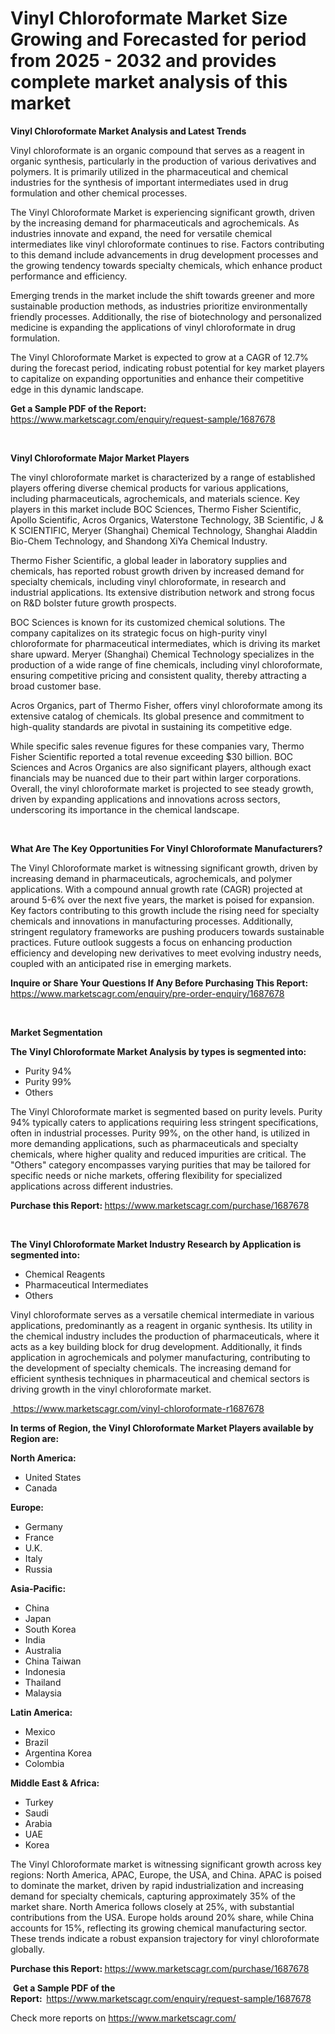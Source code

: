 <p><h1>Vinyl Chloroformate Market Size Growing and Forecasted for period from 2025 - 2032 and provides complete market analysis of this market</h1></p><p><strong>Vinyl Chloroformate Market Analysis and Latest Trends</strong></p>
<p><p>Vinyl chloroformate is an organic compound that serves as a reagent in organic synthesis, particularly in the production of various derivatives and polymers. It is primarily utilized in the pharmaceutical and chemical industries for the synthesis of important intermediates used in drug formulation and other chemical processes.</p><p>The Vinyl Chloroformate Market is experiencing significant growth, driven by the increasing demand for pharmaceuticals and agrochemicals. As industries innovate and expand, the need for versatile chemical intermediates like vinyl chloroformate continues to rise. Factors contributing to this demand include advancements in drug development processes and the growing tendency towards specialty chemicals, which enhance product performance and efficiency.</p><p>Emerging trends in the market include the shift towards greener and more sustainable production methods, as industries prioritize environmentally friendly processes. Additionally, the rise of biotechnology and personalized medicine is expanding the applications of vinyl chloroformate in drug formulation. </p><p>The Vinyl Chloroformate Market is expected to grow at a CAGR of 12.7% during the forecast period, indicating robust potential for key market players to capitalize on expanding opportunities and enhance their competitive edge in this dynamic landscape.</p></p>
<p><strong>Get a Sample PDF of the Report:&nbsp;</strong> <a href="https://www.marketscagr.com/enquiry/request-sample/1687678?utm_campaign=3442&utm_medium=2&utm_source=Github&utm_content=ia&utm_term=02042025&utm_id=vinyl-chloroformate">https://www.marketscagr.com/enquiry/request-sample/1687678</a></p>
<p>&nbsp;</p>
<p><strong>Vinyl Chloroformate Major Market Players</strong></p>
<p><p>The vinyl chloroformate market is characterized by a range of established players offering diverse chemical products for various applications, including pharmaceuticals, agrochemicals, and materials science. Key players in this market include BOC Sciences, Thermo Fisher Scientific, Apollo Scientific, Acros Organics, Waterstone Technology, 3B Scientific, J & K SCIENTIFIC, Meryer (Shanghai) Chemical Technology, Shanghai Aladdin Bio-Chem Technology, and Shandong XiYa Chemical Industry.</p><p>Thermo Fisher Scientific, a global leader in laboratory supplies and chemicals, has reported robust growth driven by increased demand for specialty chemicals, including vinyl chloroformate, in research and industrial applications. Its extensive distribution network and strong focus on R&D bolster future growth prospects.</p><p>BOC Sciences is known for its customized chemical solutions. The company capitalizes on its strategic focus on high-purity vinyl chloroformate for pharmaceutical intermediates, which is driving its market share upward. Meryer (Shanghai) Chemical Technology specializes in the production of a wide range of fine chemicals, including vinyl chloroformate, ensuring competitive pricing and consistent quality, thereby attracting a broad customer base.</p><p>Acros Organics, part of Thermo Fisher, offers vinyl chloroformate among its extensive catalog of chemicals. Its global presence and commitment to high-quality standards are pivotal in sustaining its competitive edge.</p><p>While specific sales revenue figures for these companies vary, Thermo Fisher Scientific reported a total revenue exceeding $30 billion. BOC Sciences and Acros Organics are also significant players, although exact financials may be nuanced due to their part within larger corporations. Overall, the vinyl chloroformate market is projected to see steady growth, driven by expanding applications and innovations across sectors, underscoring its importance in the chemical landscape.</p></p>
<p>&nbsp;</p>
<p><strong>What Are The Key Opportunities For Vinyl Chloroformate Manufacturers?</strong></p>
<p><p>The Vinyl Chloroformate market is witnessing significant growth, driven by increasing demand in pharmaceuticals, agrochemicals, and polymer applications. With a compound annual growth rate (CAGR) projected at around 5-6% over the next five years, the market is poised for expansion. Key factors contributing to this growth include the rising need for specialty chemicals and innovations in manufacturing processes. Additionally, stringent regulatory frameworks are pushing producers towards sustainable practices. Future outlook suggests a focus on enhancing production efficiency and developing new derivatives to meet evolving industry needs, coupled with an anticipated rise in emerging markets.</p></p>
<p><strong>Inquire or Share Your Questions If Any Before Purchasing This Report:</strong> <a href="https://www.marketscagr.com/enquiry/pre-order-enquiry/1687678?utm_campaign=3442&utm_medium=2&utm_source=Github&utm_content=ia&utm_term=02042025&utm_id=vinyl-chloroformate">https://www.marketscagr.com/enquiry/pre-order-enquiry/1687678</a></p>
<p>&nbsp;</p>
<p><strong>Market Segmentation</strong></p>
<p><strong>The Vinyl Chloroformate Market Analysis by types is segmented into:</strong></p>
<p><ul><li>Purity 94%</li><li>Purity 99%</li><li>Others</li></ul></p>
<p><p>The Vinyl Chloroformate market is segmented based on purity levels. Purity 94% typically caters to applications requiring less stringent specifications, often in industrial processes. Purity 99%, on the other hand, is utilized in more demanding applications, such as pharmaceuticals and specialty chemicals, where higher quality and reduced impurities are critical. The "Others" category encompasses varying purities that may be tailored for specific needs or niche markets, offering flexibility for specialized applications across different industries.</p></p>
<p><strong>Purchase this Report:&nbsp;</strong><a href="https://www.marketscagr.com/purchase/1687678?utm_campaign=3442&utm_medium=2&utm_source=Github&utm_content=ia&utm_term=02042025&utm_id=vinyl-chloroformate">https://www.marketscagr.com/purchase/1687678</a></p>
<p>&nbsp;</p>
<p><strong>The Vinyl Chloroformate Market Industry Research by Application is segmented into:</strong></p>
<p><ul><li>Chemical Reagents</li><li>Pharmaceutical Intermediates</li><li>Others</li></ul></p>
<p><p>Vinyl chloroformate serves as a versatile chemical intermediate in various applications, predominantly as a reagent in organic synthesis. Its utility in the chemical industry includes the production of pharmaceuticals, where it acts as a key building block for drug development. Additionally, it finds application in agrochemicals and polymer manufacturing, contributing to the development of specialty chemicals. The increasing demand for efficient synthesis techniques in pharmaceutical and chemical sectors is driving growth in the vinyl chloroformate market.</p></p>
<p><a href="https://www.marketscagr.com/vinyl-chloroformate-r1687678?utm_campaign=3442&utm_medium=2&utm_source=Github&utm_content=ia&utm_term=02042025&utm_id=vinyl-chloroformate">&nbsp;https://www.marketscagr.com/vinyl-chloroformate-r1687678</a></p>
<p><strong>In terms of Region, the Vinyl Chloroformate Market Players available by Region are:</strong></p>
<p>
    <p> <strong> North America: </strong>
        <ul>
            <li>United States</li>
            <li>Canada</li>
        </ul>
        </p> 
    <p> <strong> Europe: </strong>
        <ul>
            <li>Germany</li>
            <li>France</li>
            <li>U.K.</li>
            <li>Italy</li>
            <li>Russia</li>
        </ul>
        </p> 
    <p> <strong> Asia-Pacific: </strong>
        <ul>
            <li>China</li>
            <li>Japan</li>
            <li>South Korea</li>
            <li>India</li>
            <li>Australia</li>
            <li>China Taiwan</li>
            <li>Indonesia</li>
            <li>Thailand</li>
            <li>Malaysia</li>
        </ul>
        </p> 
    <p> <strong> Latin America: </strong>
        <ul>
            <li>Mexico</li>
            <li>Brazil</li>
            <li>Argentina Korea</li>
            <li>Colombia</li>
        </ul>
        </p> 
    <p> <strong> Middle East & Africa: </strong>
        <ul>
            <li>Turkey</li>
            <li>Saudi</li>
            <li>Arabia</li>
            <li>UAE</li>
            <li>Korea</li>
        </ul>
    </p>
    </p>
<p><p>The Vinyl Chloroformate market is witnessing significant growth across key regions: North America, APAC, Europe, the USA, and China. APAC is poised to dominate the market, driven by rapid industrialization and increasing demand for specialty chemicals, capturing approximately 35% of the market share. North America follows closely at 25%, with substantial contributions from the USA. Europe holds around 20% share, while China accounts for 15%, reflecting its growing chemical manufacturing sector. These trends indicate a robust expansion trajectory for vinyl chloroformate globally.</p></p>
<p><strong>Purchase this Report: </strong><a href="https://www.marketscagr.com/purchase/1687678?utm_campaign=3442&utm_medium=2&utm_source=Github&utm_content=ia&utm_term=02042025&utm_id=vinyl-chloroformate">https://www.marketscagr.com/purchase/1687678</a></p>
<p>&nbsp;<strong>Get a Sample PDF of the Report:&nbsp;&nbsp;</strong><a href="https://www.marketscagr.com/enquiry/request-sample/1687678?utm_campaign=3442&utm_medium=2&utm_source=Github&utm_content=ia&utm_term=02042025&utm_id=vinyl-chloroformate">https://www.marketscagr.com/enquiry/request-sample/1687678</a></p>
<p><strong></strong></p>
<p>Check more reports on <a href="https://www.marketscagr.com/?utm_campaign=3442&utm_medium=2&utm_source=Github&utm_content=ia&utm_term=02042025&utm_id=vinyl-chloroformate">https://www.marketscagr.com/</a></p>